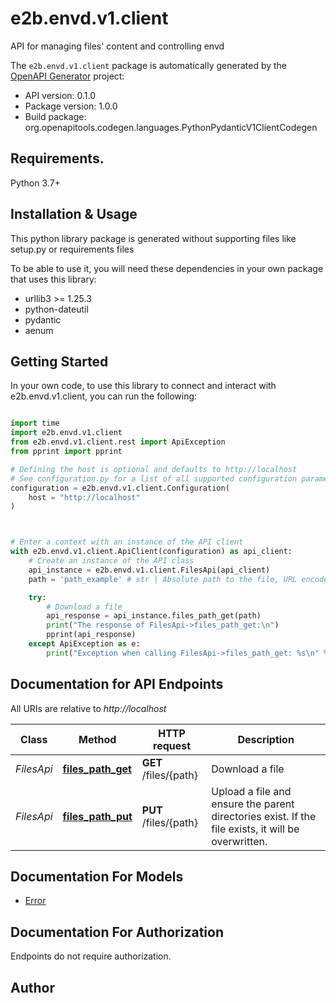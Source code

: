 # e2b.envd.v1.client
API for managing files' content and controlling envd

The `e2b.envd.v1.client` package is automatically generated by the [OpenAPI Generator](https://openapi-generator.tech) project:

- API version: 0.1.0
- Package version: 1.0.0
- Build package: org.openapitools.codegen.languages.PythonPydanticV1ClientCodegen

## Requirements.

Python 3.7+

## Installation & Usage

This python library package is generated without supporting files like setup.py or requirements files

To be able to use it, you will need these dependencies in your own package that uses this library:

* urllib3 >= 1.25.3
* python-dateutil
* pydantic
* aenum

## Getting Started

In your own code, to use this library to connect and interact with e2b.envd.v1.client,
you can run the following:

```python

import time
import e2b.envd.v1.client
from e2b.envd.v1.client.rest import ApiException
from pprint import pprint

# Defining the host is optional and defaults to http://localhost
# See configuration.py for a list of all supported configuration parameters.
configuration = e2b.envd.v1.client.Configuration(
    host = "http://localhost"
)



# Enter a context with an instance of the API client
with e2b.envd.v1.client.ApiClient(configuration) as api_client:
    # Create an instance of the API class
    api_instance = e2b.envd.v1.client.FilesApi(api_client)
    path = 'path_example' # str | Absolute path to the file, URL encoded.

    try:
        # Download a file
        api_response = api_instance.files_path_get(path)
        print("The response of FilesApi->files_path_get:\n")
        pprint(api_response)
    except ApiException as e:
        print("Exception when calling FilesApi->files_path_get: %s\n" % e)

```

## Documentation for API Endpoints

All URIs are relative to *http://localhost*

Class | Method | HTTP request | Description
------------ | ------------- | ------------- | -------------
*FilesApi* | [**files_path_get**](e2b/envd/v1/client/docs/FilesApi.md#files_path_get) | **GET** /files/{path} | Download a file
*FilesApi* | [**files_path_put**](e2b/envd/v1/client/docs/FilesApi.md#files_path_put) | **PUT** /files/{path} | Upload a file and ensure the parent directories exist. If the file exists, it will be overwritten.


## Documentation For Models

 - [Error](e2b/envd/v1/client/docs/Error.md)


<a id="documentation-for-authorization"></a>
## Documentation For Authorization

Endpoints do not require authorization.


## Author




